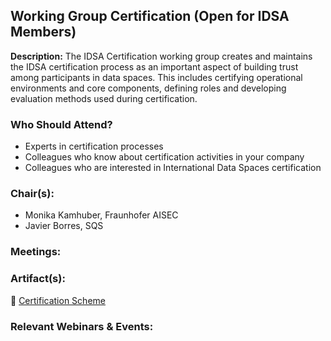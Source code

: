 ## Working Group Certification (Open for IDSA Members)
**Description:** 
The IDSA Certification working group creates and maintains the IDSA certification process as an important aspect of building trust among participants in data spaces. This includes certifying operational environments and core components, defining roles and developing evaluation methods used during certification.

### Who Should Attend?
- Experts in certification processes
- Colleagues who know about certification activities in your company
- Colleagues who are interested in International Data Spaces certification

### Chair(s):
- Monika Kamhuber, Fraunhofer AISEC
- Javier Borres, SQS


### Meetings:


### Artifact(s):
:orange_book: [Certification Scheme](https://github.com/International-Data-Spaces-Association/IDS-RAM_4_0/tree/main/documentation/4_Perspectives_of_the_Reference_Architecture_Model/4_2_Certification_Perspective)

### Relevant Webinars & Events:


